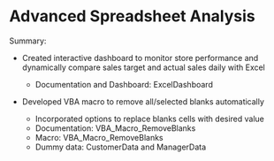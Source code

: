 # Advanced Spreadsheet Analysis

Summary:
- Created interactive dashboard to monitor store performance and dynamically compare sales target and actual sales daily with Excel
  - Documentation and Dashboard: ExcelDashboard


- Developed VBA macro to remove all/selected blanks automatically 
  - Incorporated options to replace blanks cells with desired value 
  - Documentation: VBA_Macro_RemoveBlanks 
  - Macro: VBA_Macro_RemoveBlanks
  - Dummy data: CustomerData and ManagerData
